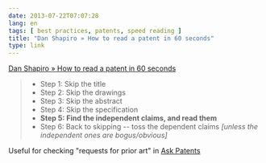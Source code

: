 ```yaml
---
date: 2013-07-22T07:07:28
lang: en
tags: [ best practices, patents, speed reading ]
title: "Dan Shapiro » How to read a patent in 60 seconds"
type: link
---
```


[Dan Shapiro » How to read a patent in 60
seconds](http://www.danshapiro.com/blog/2010/09/how-to-read-a-patent-in-60-second/)

> -   Step 1: Skip the title
> -   Step 2: Skip the drawings
> -   Step 3: Skip the abstract
> -   Step 4: Skip the specification
> -   **Step 5: Find the independent claims, and read them**
> -   Step 6: Back to skipping -- toss the dependent claims *\[unless
>     the independent ones are bogus/obvious\]*

Useful for checking "requests for prior art" in [Ask
Patents](http://patents.stackexchange.com/)

